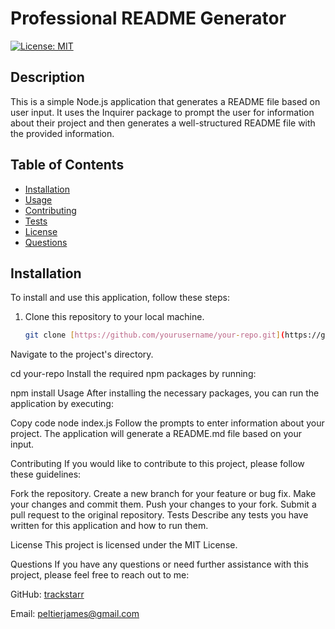 # Professional README Generator

[![License: MIT](https://img.shields.io/badge/License-MIT-blue.svg)](https://opensource.org/licenses/MIT)

## Description

This is a simple Node.js application that generates a README file based on user input. It uses the Inquirer package to prompt the user for information about their project and then generates a well-structured README file with the provided information.

## Table of Contents

- [Installation](#installation)
- [Usage](#usage)
- [Contributing](#contributing)
- [Tests](#tests)
- [License](#license)
- [Questions](#questions)

## Installation

To install and use this application, follow these steps:

1. Clone this repository to your local machine.

   ```bash
   git clone [https://github.com/yourusername/your-repo.git](https://github.com/trackstarr/Professional-README-Generator)
Navigate to the project's directory.


cd your-repo
Install the required npm packages by running:



npm install
Usage
After installing the necessary packages, you can run the application by executing:


Copy code
node index.js
Follow the prompts to enter information about your project. The application will generate a README.md file based on your input.

Contributing
If you would like to contribute to this project, please follow these guidelines:

Fork the repository.
Create a new branch for your feature or bug fix.
Make your changes and commit them.
Push your changes to your fork.
Submit a pull request to the original repository.
Tests
Describe any tests you have written for this application and how to run them.

License
This project is licensed under the MIT License.

Questions
If you have any questions or need further assistance with this project, please feel free to reach out to me:

GitHub: [trackstarr](https://github.com/trackstarr)

Email: peltierjames@gmail.com
